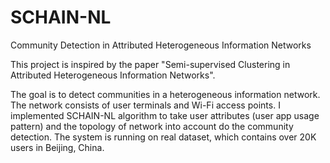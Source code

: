 # SCHAIN-NL
Community Detection in Attributed Heterogeneous Information Networks

This project is inspired by the paper "Semi-supervised Clustering in Attributed Heterogeneous Information Networks". 

The goal is to detect communities in a heterogeneous information network. The
network consists of user terminals and Wi-Fi access points. 
I implemented SCHAIN-NL algorithm to take user attributes (user app usage pattern) 
and the topology of network into account do the community detection. 
The system is running on real dataset, which contains over 20K users in Beijing, China.
